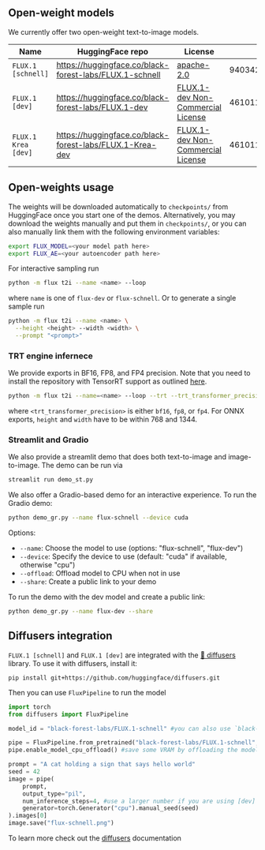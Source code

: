 ## Open-weight models

We currently offer two open-weight text-to-image models.

| Name                      | HuggingFace repo                                         | License                                                                  | sha256sum                                                        |
| --------------------------|----------------------------------------------------------| -------------------------------------------------------------------------|----------------------------------------------------------------- |
| `FLUX.1 [schnell]`        | https://huggingface.co/black-forest-labs/FLUX.1-schnell  | [apache-2.0](../model_licenses/LICENSE-FLUX1-schnell)                    | 9403429e0052277ac2a87ad800adece5481eecefd9ed334e1f348723621d2a0a |
| `FLUX.1 [dev]`            | https://huggingface.co/black-forest-labs/FLUX.1-dev      | [FLUX.1-dev Non-Commercial License](../model_licenses/LICENSE-FLUX1-dev) | 4610115bb0c89560703c892c59ac2742fa821e60ef5871b33493ba544683abd7 |
| `FLUX.1 Krea [dev]`       | https://huggingface.co/black-forest-labs/FLUX.1-Krea-dev | [FLUX.1-dev Non-Commercial License](../model_licenses/LICENSE-FLUX1-dev) | 4610115bb0c89560703c892c59ac2742fa821e60ef5871b33493ba544683abd7 |

## Open-weights usage

The weights will be downloaded automatically to `checkpoints/` from HuggingFace once you start one of the demos. Alternatively, you may download the weights manually and put them in `checkpoints/`, or you can also manually link them with the following environment variables:
```bash
export FLUX_MODEL=<your model path here>
export FLUX_AE=<your autoencoder path here>
```

For interactive sampling run

```bash
python -m flux t2i --name <name> --loop
```

where `name` is one of `flux-dev` or `flux-schnell`. Or to generate a single sample run

```bash
python -m flux t2i --name <name> \
  --height <height> --width <width> \
  --prompt "<prompt>"
```

### TRT engine infernece

We provide exports in BF16, FP8, and FP4 precision. Note that you need to install the repository with TensorRT support as outlined [here](../README.md).

```bash
python -m flux t2i --name=<name> --loop --trt --trt_transformer_precision <precision>
```
where `<trt_transformer_precision>` is either `bf16`, `fp8`, or `fp4`. For ONNX exports, `height` and `width` have to be within 768 and 1344.

### Streamlit and Gradio

We also provide a streamlit demo that does both text-to-image and image-to-image. The demo can be run via

```bash
streamlit run demo_st.py
```

We also offer a Gradio-based demo for an interactive experience. To run the Gradio demo:

```bash
python demo_gr.py --name flux-schnell --device cuda
```

Options:

- `--name`: Choose the model to use (options: "flux-schnell", "flux-dev")
- `--device`: Specify the device to use (default: "cuda" if available, otherwise "cpu")
- `--offload`: Offload model to CPU when not in use
- `--share`: Create a public link to your demo

To run the demo with the dev model and create a public link:

```bash
python demo_gr.py --name flux-dev --share
```

## Diffusers integration

`FLUX.1 [schnell]` and `FLUX.1 [dev]` are integrated with the [🧨 diffusers](https://github.com/huggingface/diffusers) library. To use it with diffusers, install it:

```shell
pip install git+https://github.com/huggingface/diffusers.git
```

Then you can use `FluxPipeline` to run the model

```python
import torch
from diffusers import FluxPipeline

model_id = "black-forest-labs/FLUX.1-schnell" #you can also use `black-forest-labs/FLUX.1-dev`

pipe = FluxPipeline.from_pretrained("black-forest-labs/FLUX.1-schnell", torch_dtype=torch.bfloat16)
pipe.enable_model_cpu_offload() #save some VRAM by offloading the model to CPU. Remove this if you have enough GPU power

prompt = "A cat holding a sign that says hello world"
seed = 42
image = pipe(
    prompt,
    output_type="pil",
    num_inference_steps=4, #use a larger number if you are using [dev]
    generator=torch.Generator("cpu").manual_seed(seed)
).images[0]
image.save("flux-schnell.png")
```

To learn more check out the [diffusers](https://huggingface.co/docs/diffusers/main/en/api/pipelines/flux) documentation
